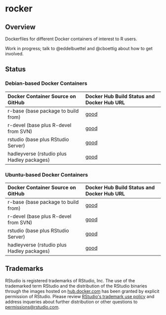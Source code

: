 rocker
======

## Overview ##

Dockerfiles for different Docker containers of interest to R users.

Work in progress; talk to @eddelbuettel and @cboettig about how to get involved.

## Status ##

### Debian-based Docker Containers ###

| Docker Container Source on GitHub             | Docker Hub Build Status and Docker Hub URL
| :---------------------------------------      | :-----------------------------------------
| r-base (base package to build from)           | [good](https://registry.hub.docker.com/u/eddelbuettel/debian-r-base/)
| r-devel (base plus R-devel from SVN)          | [good](https://registry.hub.docker.com/u/eddelbuettel/debian-r-devel/)
| rstudio (base plus RStudio Server)            | [good](https://registry.hub.docker.com/u/eddelbuettel/debian-rstudio/)
| hadleyverse (rstudio plus Hadley packages)    | [good](https://registry.hub.docker.com/u/eddelbuettel/debian-hadleyverse/)

### Ubuntu-based Docker Containers ###

| Docker Container Source on GitHub             | Docker Hub Build Status and Docker Hub URL
| :---------------------------------------      | :-----------------------------------------
| r-base (base package to build from)           | [good](https://registry.hub.docker.com/u/eddelbuettel/ubuntu-r-base/)
| r-devel (base plus R-devel from SVN)          | [good](https://registry.hub.docker.com/u/eddelbuettel/ubuntu-r-devel/)
| rstudio (base plus RStudio Server)            | [good](https://registry.hub.docker.com/u/eddelbuettel/ubuntu-rstudio/)
| hadleyverse (rstudio plus Hadley packages)    | [good](https://registry.hub.docker.com/u/eddelbuettel/ubuntu-hadleyverse/)

## Trademarks ##

RStudio is registered trademarks of RStudio, Inc.  The use
of the trademarked term RStudio and the distribution
of the RStudio binaries through the images hosted on
[hub.docker.com](https://registry.hub.docker.com/) has been granted
by explicit permission of RStudio.  Please review [RStudio's
trademark use policy](http://www.rstudio.com/about/trademark/) and
address inqueries about further distribution or other questions to
[permissions@rstudio.com](emailto:permissions@rstudio.com).


